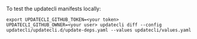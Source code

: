 To test the updatecli manifests locally:

```console
export UPDATECLI_GITHUB_TOKEN=<your token>
UPDATECLI_GITHUB_OWNER=<your user> updatecli diff --config updatecli/updatecli.d/update-deps.yaml --values updatecli/values.yaml
```
